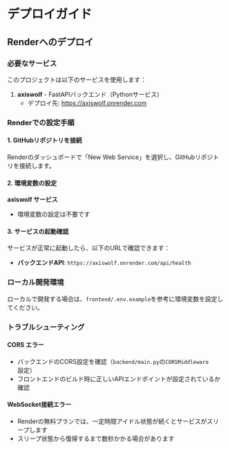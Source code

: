 # デプロイガイド

## Renderへのデプロイ

### 必要なサービス

このプロジェクトは以下のサービスを使用します：

1. **axiswolf** - FastAPIバックエンド（Pythonサービス）
   - デプロイ先: https://axiswolf.onrender.com

### Renderでの設定手順

#### 1. GitHubリポジトリを接続

Renderのダッシュボードで「New Web Service」を選択し、GitHubリポジトリを接続します。

#### 2. 環境変数の設定

**axiswolf サービス**
- 環境変数の設定は不要です

#### 3. サービスの起動確認

サービスが正常に起動したら、以下のURLで確認できます：

- **バックエンドAPI**: `https://axiswolf.onrender.com/api/health`

### ローカル開発環境

ローカルで開発する場合は、`frontend/.env.example`を参考に環境変数を設定してください。

### トラブルシューティング

#### CORS エラー

- バックエンドのCORS設定を確認（`backend/main.py`の`CORSMiddleware`設定）
- フロントエンドのビルド時に正しいAPIエンドポイントが設定されているか確認

#### WebSocket接続エラー

- Renderの無料プランでは、一定時間アイドル状態が続くとサービスがスリープします
- スリープ状態から復帰するまで数秒かかる場合があります
